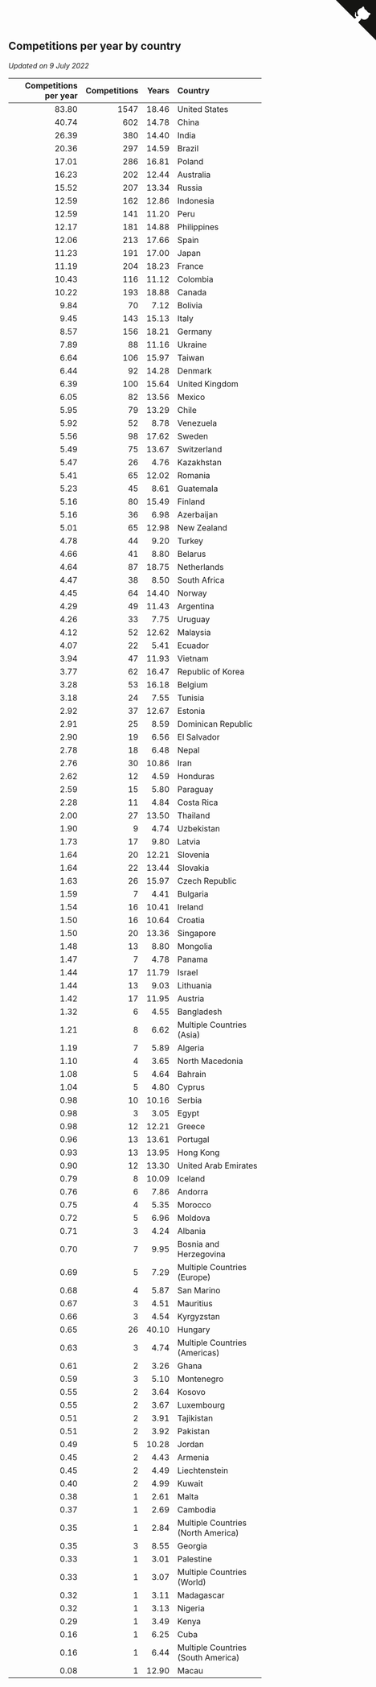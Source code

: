 ## Competitions per year by country

*Updated on  9 July 2022*

| Competitions per year | Competitions | Years | Country |
| ---: | ---: | ---: | :--- |
| 83.80 | 1547 | 18.46 | United States |
| 40.74 | 602 | 14.78 | China |
| 26.39 | 380 | 14.40 | India |
| 20.36 | 297 | 14.59 | Brazil |
| 17.01 | 286 | 16.81 | Poland |
| 16.23 | 202 | 12.44 | Australia |
| 15.52 | 207 | 13.34 | Russia |
| 12.59 | 162 | 12.86 | Indonesia |
| 12.59 | 141 | 11.20 | Peru |
| 12.17 | 181 | 14.88 | Philippines |
| 12.06 | 213 | 17.66 | Spain |
| 11.23 | 191 | 17.00 | Japan |
| 11.19 | 204 | 18.23 | France |
| 10.43 | 116 | 11.12 | Colombia |
| 10.22 | 193 | 18.88 | Canada |
| 9.84 | 70 | 7.12 | Bolivia |
| 9.45 | 143 | 15.13 | Italy |
| 8.57 | 156 | 18.21 | Germany |
| 7.89 | 88 | 11.16 | Ukraine |
| 6.64 | 106 | 15.97 | Taiwan |
| 6.44 | 92 | 14.28 | Denmark |
| 6.39 | 100 | 15.64 | United Kingdom |
| 6.05 | 82 | 13.56 | Mexico |
| 5.95 | 79 | 13.29 | Chile |
| 5.92 | 52 | 8.78 | Venezuela |
| 5.56 | 98 | 17.62 | Sweden |
| 5.49 | 75 | 13.67 | Switzerland |
| 5.47 | 26 | 4.76 | Kazakhstan |
| 5.41 | 65 | 12.02 | Romania |
| 5.23 | 45 | 8.61 | Guatemala |
| 5.16 | 80 | 15.49 | Finland |
| 5.16 | 36 | 6.98 | Azerbaijan |
| 5.01 | 65 | 12.98 | New Zealand |
| 4.78 | 44 | 9.20 | Turkey |
| 4.66 | 41 | 8.80 | Belarus |
| 4.64 | 87 | 18.75 | Netherlands |
| 4.47 | 38 | 8.50 | South Africa |
| 4.45 | 64 | 14.40 | Norway |
| 4.29 | 49 | 11.43 | Argentina |
| 4.26 | 33 | 7.75 | Uruguay |
| 4.12 | 52 | 12.62 | Malaysia |
| 4.07 | 22 | 5.41 | Ecuador |
| 3.94 | 47 | 11.93 | Vietnam |
| 3.77 | 62 | 16.47 | Republic of Korea |
| 3.28 | 53 | 16.18 | Belgium |
| 3.18 | 24 | 7.55 | Tunisia |
| 2.92 | 37 | 12.67 | Estonia |
| 2.91 | 25 | 8.59 | Dominican Republic |
| 2.90 | 19 | 6.56 | El Salvador |
| 2.78 | 18 | 6.48 | Nepal |
| 2.76 | 30 | 10.86 | Iran |
| 2.62 | 12 | 4.59 | Honduras |
| 2.59 | 15 | 5.80 | Paraguay |
| 2.28 | 11 | 4.84 | Costa Rica |
| 2.00 | 27 | 13.50 | Thailand |
| 1.90 | 9 | 4.74 | Uzbekistan |
| 1.73 | 17 | 9.80 | Latvia |
| 1.64 | 20 | 12.21 | Slovenia |
| 1.64 | 22 | 13.44 | Slovakia |
| 1.63 | 26 | 15.97 | Czech Republic |
| 1.59 | 7 | 4.41 | Bulgaria |
| 1.54 | 16 | 10.41 | Ireland |
| 1.50 | 16 | 10.64 | Croatia |
| 1.50 | 20 | 13.36 | Singapore |
| 1.48 | 13 | 8.80 | Mongolia |
| 1.47 | 7 | 4.78 | Panama |
| 1.44 | 17 | 11.79 | Israel |
| 1.44 | 13 | 9.03 | Lithuania |
| 1.42 | 17 | 11.95 | Austria |
| 1.32 | 6 | 4.55 | Bangladesh |
| 1.21 | 8 | 6.62 | Multiple Countries (Asia) |
| 1.19 | 7 | 5.89 | Algeria |
| 1.10 | 4 | 3.65 | North Macedonia |
| 1.08 | 5 | 4.64 | Bahrain |
| 1.04 | 5 | 4.80 | Cyprus |
| 0.98 | 10 | 10.16 | Serbia |
| 0.98 | 3 | 3.05 | Egypt |
| 0.98 | 12 | 12.21 | Greece |
| 0.96 | 13 | 13.61 | Portugal |
| 0.93 | 13 | 13.95 | Hong Kong |
| 0.90 | 12 | 13.30 | United Arab Emirates |
| 0.79 | 8 | 10.09 | Iceland |
| 0.76 | 6 | 7.86 | Andorra |
| 0.75 | 4 | 5.35 | Morocco |
| 0.72 | 5 | 6.96 | Moldova |
| 0.71 | 3 | 4.24 | Albania |
| 0.70 | 7 | 9.95 | Bosnia and Herzegovina |
| 0.69 | 5 | 7.29 | Multiple Countries (Europe) |
| 0.68 | 4 | 5.87 | San Marino |
| 0.67 | 3 | 4.51 | Mauritius |
| 0.66 | 3 | 4.54 | Kyrgyzstan |
| 0.65 | 26 | 40.10 | Hungary |
| 0.63 | 3 | 4.74 | Multiple Countries (Americas) |
| 0.61 | 2 | 3.26 | Ghana |
| 0.59 | 3 | 5.10 | Montenegro |
| 0.55 | 2 | 3.64 | Kosovo |
| 0.55 | 2 | 3.67 | Luxembourg |
| 0.51 | 2 | 3.91 | Tajikistan |
| 0.51 | 2 | 3.92 | Pakistan |
| 0.49 | 5 | 10.28 | Jordan |
| 0.45 | 2 | 4.43 | Armenia |
| 0.45 | 2 | 4.49 | Liechtenstein |
| 0.40 | 2 | 4.99 | Kuwait |
| 0.38 | 1 | 2.61 | Malta |
| 0.37 | 1 | 2.69 | Cambodia |
| 0.35 | 1 | 2.84 | Multiple Countries (North America) |
| 0.35 | 3 | 8.55 | Georgia |
| 0.33 | 1 | 3.01 | Palestine |
| 0.33 | 1 | 3.07 | Multiple Countries (World) |
| 0.32 | 1 | 3.11 | Madagascar |
| 0.32 | 1 | 3.13 | Nigeria |
| 0.29 | 1 | 3.49 | Kenya |
| 0.16 | 1 | 6.25 | Cuba |
| 0.16 | 1 | 6.44 | Multiple Countries (South America) |
| 0.08 | 1 | 12.90 | Macau |


<a href="https://github.com/jonatanklosko/wca_statistics" class="github-corner" aria-label="View source on Github"><svg width="80" height="80" viewBox="0 0 250 250" style="fill:#151513; color:#fff; position: absolute; top: 0; border: 0; right: 0;" aria-hidden="true"><path d="M0,0 L115,115 L130,115 L142,142 L250,250 L250,0 Z"></path><path d="M128.3,109.0 C113.8,99.7 119.0,89.6 119.0,89.6 C122.0,82.7 120.5,78.6 120.5,78.6 C119.2,72.0 123.4,76.3 123.4,76.3 C127.3,80.9 125.5,87.3 125.5,87.3 C122.9,97.6 130.6,101.9 134.4,103.2" fill="currentColor" style="transform-origin: 130px 106px;" class="octo-arm"></path><path d="M115.0,115.0 C114.9,115.1 118.7,116.5 119.8,115.4 L133.7,101.6 C136.9,99.2 139.9,98.4 142.2,98.6 C133.8,88.0 127.5,74.4 143.8,58.0 C148.5,53.4 154.0,51.2 159.7,51.0 C160.3,49.4 163.2,43.6 171.4,40.1 C171.4,40.1 176.1,42.5 178.8,56.2 C183.1,58.6 187.2,61.8 190.9,65.4 C194.5,69.0 197.7,73.2 200.1,77.6 C213.8,80.2 216.3,84.9 216.3,84.9 C212.7,93.1 206.9,96.0 205.4,96.6 C205.1,102.4 203.0,107.8 198.3,112.5 C181.9,128.9 168.3,122.5 157.7,114.1 C157.9,116.9 156.7,120.9 152.7,124.9 L141.0,136.5 C139.8,137.7 141.6,141.9 141.8,141.8 Z" fill="currentColor" class="octo-body"></path></svg></a><style>.github-corner:hover .octo-arm{animation:octocat-wave 560ms ease-in-out}@keyframes octocat-wave{0%,100%{transform:rotate(0)}20%,60%{transform:rotate(-25deg)}40%,80%{transform:rotate(10deg)}}@media (max-width:500px){.github-corner:hover .octo-arm{animation:none}.github-corner .octo-arm{animation:octocat-wave 560ms ease-in-out}}</style>
